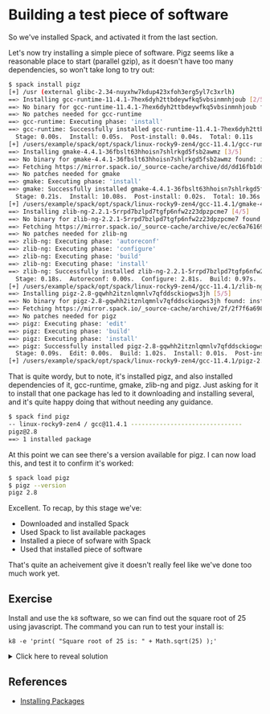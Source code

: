 # Building a test piece of software

So we've installed Spack, and activated it from the last section.

Let's now try installing a simple piece of software.  Pigz seems like a
reasonable place to start (parallel gzip), as it doesn't have too many
dependencies, so won't take long to try out:

```bash
$ spack install pigz
[+] /usr (external glibc-2.34-nuyxhw7kdup423xfoh3erg5yl7c3xrlh)
==> Installing gcc-runtime-11.4.1-7hex6dyh2ttbdeywfkq5vbsinmnhjoub [2/5]
==> No binary for gcc-runtime-11.4.1-7hex6dyh2ttbdeywfkq5vbsinmnhjoub found: installing from source
==> No patches needed for gcc-runtime
==> gcc-runtime: Executing phase: 'install'
==> gcc-runtime: Successfully installed gcc-runtime-11.4.1-7hex6dyh2ttbdeywfkq5vbsinmnhjoub
  Stage: 0.00s.  Install: 0.05s.  Post-install: 0.04s.  Total: 0.11s
[+] /users/example/spack/opt/spack/linux-rocky9-zen4/gcc-11.4.1/gcc-runtime-11.4.1-7hex6dyh2ttbdeywfkq5vbsinmnhjoub
==> Installing gmake-4.4.1-36fbslt63hhoisn7shlrkgd5fsb2awmz [3/5]
==> No binary for gmake-4.4.1-36fbslt63hhoisn7shlrkgd5fsb2awmz found: installing from source
==> Fetching https://mirror.spack.io/_source-cache/archive/dd/dd16fb1d67bfab79a72f5e8390735c49e3e8e70b4945a15ab1f81ddb78658fb3.tar.gz
==> No patches needed for gmake
==> gmake: Executing phase: 'install'
==> gmake: Successfully installed gmake-4.4.1-36fbslt63hhoisn7shlrkgd5fsb2awmz
  Stage: 0.21s.  Install: 10.08s.  Post-install: 0.02s.  Total: 10.36s
[+] /users/example/spack/opt/spack/linux-rocky9-zen4/gcc-11.4.1/gmake-4.4.1-36fbslt63hhoisn7shlrkgd5fsb2awmz
==> Installing zlib-ng-2.2.1-5rrpd7bzlpd7tgfp6nfw2z23dpzpcme7 [4/5]
==> No binary for zlib-ng-2.2.1-5rrpd7bzlpd7tgfp6nfw2z23dpzpcme7 found: installing from source
==> Fetching https://mirror.spack.io/_source-cache/archive/ec/ec6a76169d4214e2e8b737e0850ba4acb806c69eeace6240ed4481b9f5c57cdf.tar.gz
==> No patches needed for zlib-ng
==> zlib-ng: Executing phase: 'autoreconf'
==> zlib-ng: Executing phase: 'configure'
==> zlib-ng: Executing phase: 'build'
==> zlib-ng: Executing phase: 'install'
==> zlib-ng: Successfully installed zlib-ng-2.2.1-5rrpd7bzlpd7tgfp6nfw2z23dpzpcme7
  Stage: 0.18s.  Autoreconf: 0.00s.  Configure: 2.81s.  Build: 0.97s.  Install: 0.08s.  Post-install: 0.04s.  Total: 4.18s
[+] /users/example/spack/opt/spack/linux-rocky9-zen4/gcc-11.4.1/zlib-ng-2.2.1-5rrpd7bzlpd7tgfp6nfw2z23dpzpcme7
==> Installing pigz-2.8-gqwhh2itznlqmnlv7qfddsckiogws3jh [5/5]
==> No binary for pigz-2.8-gqwhh2itznlqmnlv7qfddsckiogws3jh found: installing from source
==> Fetching https://mirror.spack.io/_source-cache/archive/2f/2f7f6a6986996d21cb8658535fff95f1c7107ddce22b5324f4b41890e2904706.tar.gz
==> No patches needed for pigz
==> pigz: Executing phase: 'edit'
==> pigz: Executing phase: 'build'
==> pigz: Executing phase: 'install'
==> pigz: Successfully installed pigz-2.8-gqwhh2itznlqmnlv7qfddsckiogws3jh
  Stage: 0.09s.  Edit: 0.00s.  Build: 1.02s.  Install: 0.01s.  Post-install: 0.03s.  Total: 1.23s
[+] /users/example/spack/opt/spack/linux-rocky9-zen4/gcc-11.4.1/pigz-2.8-gqwhh2itznlqmnlv7qfddsckiogws3jh
```

That is quite wordy, but to note, it's installed pigz, and also installed
dependencies of it, gcc-runtime, gmake, zlib-ng and pigz.  Just asking for it
to install that one package has led to it downloading and installing several,
and it's quite happy doing that without needing any guidance.

```bash
$ spack find pigz
-- linux-rocky9-zen4 / gcc@11.4.1 -------------------------------
pigz@2.8
==> 1 installed package
```

At this point we can see there's a version available for pigz.  I can now load
this, and test it to confirm it's worked:

```bash
$ spack load pigz
$ pigz --version
pigz 2.8
```

Excellent.  To recap, by this stage we've:

- Downloaded and installed Spack
- Used Spack to list available packages
- Installed a piece of sofware with Spack
- Used that installed piece of software

That's quite an acheivement give it doesn't really feel like we've done too
much work yet.

## Exercise

Install and use the `k8` software, so we can find out the square root of 25
using javascript.  The command you can run to test your install is:

```
k8 -e 'print( "Square root of 25 is: " + Math.sqrt(25) );'
```

<details>
<summary>Click here to reveal solution</summary>

### Solution

- Install k8

   ```
   spack install k8
   ```

- Find the name of the module

   ```
   $ spack find k8
   -- linux-rocky9-zen4 / gcc@11.4.1 -------------------------------
   k8@0.2.4
   ==> 1 installed package
   ```

- Load the software

   ```
   $ spack load k8
   ```

- Test the software

   ```
   $ k8 -e 'print( "Square root of 25 is: " + Math.sqrt(25) );'
   Square root of 25 is: 5
   ```

</details>

## References

- [Installing Packages](https://spack-tutorial.readthedocs.io/en/latest/tutorial_basics.html#installing-packages)
